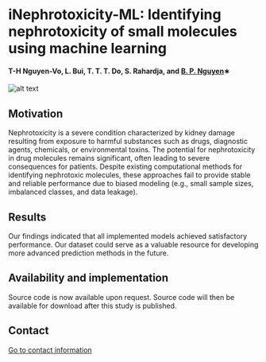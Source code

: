 # iNephrotoxicity-ML: Identifying nephrotoxicity of small molecules using machine learning
#### T-H Nguyen-Vo, L. Bui, T. T. T. Do, S. Rahardja, and [B. P. Nguyen](https://homepages.ecs.vuw.ac.nz/~nguyenb5/about.html)∗

![alt text](https://github.com/mldlproject/2023-iCardioTox-AGN/blob/main/)

## Motivation
Nephrotoxicity is a severe condition characterized by kidney damage resulting from exposure to harmful substances such as drugs, diagnostic agents, chemicals, or environmental toxins. The potential for nephrotoxicity in drug molecules
remains significant, often leading to severe consequences for patients. Despite existing computational methods for identifying nephrotoxic molecules, these approaches fail to provide stable and reliable performance due to biased modeling (e.g., small
sample sizes, imbalanced classes, and data leakage). 

## Results
Our findings indicated that all implemented models achieved satisfactory performance. Our dataset could serve as a valuable resource for developing more advanced prediction methods in the future.

## Availability and implementation
Source code is now available upon request. Source code will then be available for download after this study is published.

## Contact 
[Go to contact information](https://homepages.ecs.vuw.ac.nz/~nguyenb5/contact.html)
